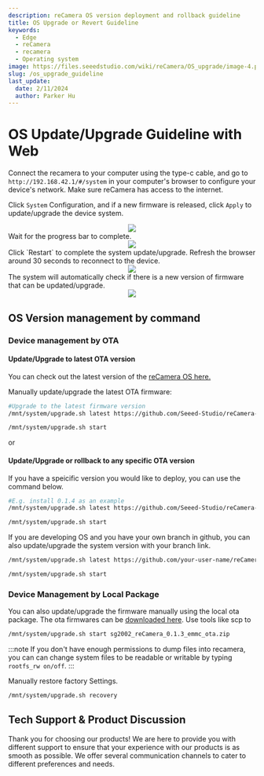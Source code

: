 ```yaml
---
description: reCamera OS version deployment and rollback guideline
title: OS Upgrade or Revert Guideline
keywords:
  - Edge
  - reCamera
  - recamera
  - Operating system
image: https://files.seeedstudio.com/wiki/reCamera/OS_upgrade/image-4.png
slug: /os_upgrade_guideline
last_update:
  date: 2/11/2024
  author: Parker Hu
---
```


# OS Update/Upgrade Guideline with Web
Connect the recamera to your computer using the type-c cable, and go to `http://192.168.42.1/#/system` in your computer's browser to configure your device's network. Make sure reCamera has access to the internet.

Click `System` Configuration, and if a new firmware is released, click `Apply` to update/upgrade the device system.
<div align="center"><img width={600} src="https://files.seeedstudio.com/wiki/reCamera/OS_upgrade/image.png" /></div>
Wait for the progress bar to complete.
<div align="center"><img width={600} src="https://files.seeedstudio.com/wiki/reCamera/OS_upgrade/image-1.png" /></div>
Click `Restart` to complete the system update/upgrade. Refresh the browser around 30 seconds to reconnect to the device.
<div align="center"><img width={600} src="https://files.seeedstudio.com/wiki/reCamera/OS_upgrade/image-2.png" /></div>
The system will automatically check if there is a new version of firmware that can be updated/upgrade.
<div align="center"><img width={600} src="https://files.seeedstudio.com/wiki/reCamera/OS_upgrade/image-3.png" /></div>

## OS Version management by command

### Device management by OTA
#### Update/Upgrade to latest OTA version
You can check out the latest version of the [reCamera OS here.](https://github.com/Seeed-Studio/reCamera-OS)

Manually update/upgrade the latest OTA firmware:
```bash
#Upgrade to the latest firmware version
/mnt/system/upgrade.sh latest https://github.com/Seeed-Studio/reCamera-OS/releases/latest 

/mnt/system/upgrade.sh start
```
or
#### Update/Upgrade or rollback to any specific OTA version
If you have a speicific version you would like to deploy, you can use the command below.
```bash
#E.g. install 0.1.4 as an example
/mnt/system/upgrade.sh latest https://github.com/Seeed-Studio/reCamera-OS/releases/tag/0.1.4

/mnt/system/upgrade.sh start
```
If you are developing OS and you have your own branch in github, you can also update/upgrade the system version with your branch link.
```bash
/mnt/system/upgrade.sh latest https://github.com/your-user-name/reCamera-OS/releases/your-version-file-address

/mnt/system/upgrade.sh start
```

### Device Management by Local Package
You can also update/upgrade the firmware manually using the local ota package. The ota firmwares can be [downloaded here](https://github.com/Seeed-Studio/reCamera-OS/releases/). Use tools like scp to 

```bash
/mnt/system/upgrade.sh start sg2002_reCamera_0.1.3_emmc_ota.zip
```
:::note
If you don't have enough permissions to dump files into recamera, you can can change system files to be readable or writable by typing `rootfs_rw on/off`.
:::

Manually restore factory Settings.

```bash
/mnt/system/upgrade.sh recovery
```

## Tech Support & Product Discussion

Thank you for choosing our products! We are here to provide you with different support to ensure that your experience with our products is as smooth as possible. We offer several communication channels to cater to different preferences and needs.

<div class="button_tech_support_container">
<a href="https://forum.seeedstudio.com/" class="button_forum"></a> 
<a href="https://www.seeedstudio.com/contacts" class="button_email"></a>
</div>

<div class="button_tech_support_container">
<a href="https://discord.gg/eWkprNDMU7" class="button_discord"></a> 
<a href="https://github.com/Seeed-Studio/wiki-documents/discussions/69" class="button_discussion"></a>
</div>